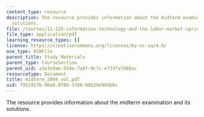 ```yaml
---
content_type: resource
description: The resource provides information about the midterm examination and its
  solutions.
file: /courses/11-128-information-technology-and-the-labor-market-spring-2005/f921917b96e88f88326068b29e909b6c_midterm_2004_sol.pdf
file_type: application/pdf
learning_resource_types: []
license: https://creativecommons.org/licenses/by-nc-sa/4.0/
ocw_type: OCWFile
parent_title: Study Materials
parent_type: CourseSection
parent_uid: a3e3c0ae-554e-7a6f-9c7c-e733fa7d88ac
resourcetype: Document
title: midterm_2004_sol.pdf
uid: f921917b-96e8-8f88-3260-68b29e909b6c
---
```

The resource provides information about the midterm examination and its solutions.